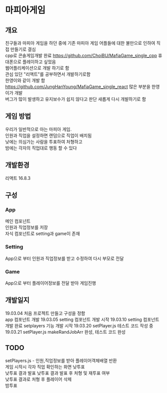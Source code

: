# 마피아게임
## 개요  
친구들과 마피아 게임을 하던 중에 기존 마피아 게임 어플들에 대한 불만으로 인하여 직접 만들기로 결심  
cpp로 콘솔게임개발 완료 https://github.com/ChoiBU/MafiaGame_single_cpp
휴대폰으로 플레이하고 싶었음  
웹어플리케이션으로 개발 하기로 함  
관심 있던 "리액트"를 공부하면서 개발하기로함  
한영이와 같이 개발 함 https://github.com/JungHanYoung/MafiaGame_single_react
많은 부분을 한영이가 개발  
버그가 많이 발생하고 유지보수가 쉽지 않다고 판단
새롭게 다시 개발하기로 함  

## 게임 방법  
우리가 일반적으로 아는 마피아 게임.  
인원과 직업을 설정하면 랜덤으로 직업이 배치됨  
낮에는 의심가는 사람을 투표하여 처형하고  
밤에는 각자의 직업대로 행동 할 수 있다  

## 개발환경 
리액트 16.8.3

## 구성
### App
메인 컴포넌트  
인원과 직업정보를 저장  
자식 컴포넌트로 setting과 game이 존재  
### Setting
App으로 부터 인원과 직업정보를 받고 수정하여 다시 부모로 전달 
### Game  
App으로 부터 플레이어정보를 전달 받아 게임진행  

## 개발일지
19.03.04
처음 프로젝트 만들고 구성을 정함  
app 컴포넌트 개발
19.03.05
setting 컴포넌트 개발 시작
19.03.10
setting 컴포넌트 개발 완료
setplayers 기능 개발 시작
19.03.20
setPlayer.js 테스트 코드 작성 중
19.03.21
setPlayer.js makeRandJobArr 완성, 테스트 코드 완성

## TODO
setPlayers.js - 인원,직업정보를 받아 플레이어객체배열 반환  
게임 시작시 각자 직업 확인하는 화면
낮투표  
낮투표 결과 발표 
낮투표 결과 발표 후 처형 및 재투표 여부  
낮투표 결과로 처형 후 플레이어 삭제  
밤투표  
